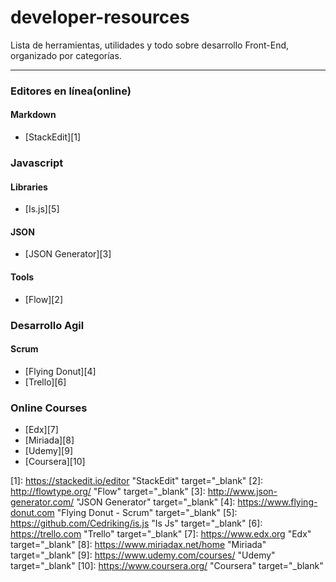 **developer-resources**
==============
Lista de herramientas, utilidades y todo sobre desarrollo Front-End, organizado por categorías.

----------

### **Editores en línea(online)**

#### **Markdown**
* [StackEdit][1]

### **Javascript**

#### **Libraries**
* [Is.js][5]

#### **JSON**
* [JSON Generator][3]

#### **Tools**
* [Flow][2]

### **Desarrollo Agil**

#### **Scrum**
* [Flying Donut][4]
* [Trello][6]

### **Online Courses**

* [Edx][7]
* [Miriada][8]
* [Udemy][9]
* [Coursera][10]



[1]: https://stackedit.io/editor "StackEdit" target="_blank"
[2]: http://flowtype.org/ "Flow" target="_blank"
[3]: http://www.json-generator.com/ "JSON Generator" target="_blank"
[4]: https://www.flying-donut.com "Flying Donut - Scrum" target="_blank"
[5]: https://github.com/Cedriking/is.js "Is Js" target="_blank"
[6]: https://trello.com "Trello" target="_blank"
[7]: https://www.edx.org "Edx" target="_blank"
[8]: https://www.miriadax.net/home "Miriada" target="_blank"
[9]: https://www.udemy.com/courses/ "Udemy" target="_blank"
[10]: https://www.coursera.org/ "Coursera" target="_blank"
